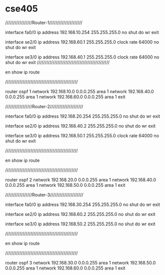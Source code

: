 # cse405

/////////////////Router-1/////////////////////

interface fa0/0
ip address 192.168.10.254  255.255.255.0
no shut
do wr
exit

interface se2/0
ip address 192.168.60.1  255.255.255.0
clock rate 64000
no shut
do wr
exit

interface se3/0
ip address 192.168.40.1  255.255.255.0
clock rate 64000
no shut
do wr
exit
//////////////////////////////////////////////

en
show ip route

//////////////////////////////////////////////

router ospf 1
network 192.168.10.0 0.0.0.255 area 1
network 192.168.40.0 0.0.0.255 area 1
network 192.168.60.0 0.0.0.255 area 1
exit




/////////////////Router-2/////////////////////

interface fa0/0
ip address 192.168.20.254  255.255.255.0
no shut
do wr
exit

interface se2/0
ip address 192.168.40.2  255.255.255.0
no shut
do wr
exit

interface se3/0
ip address 192.168.50.1  255.255.255.0
clock rate 64000
no shut
do wr
exit

//////////////////////////////////////////////

en
show ip route

//////////////////////////////////////////////

router ospf 2
network 192.168.20.0 0.0.0.255 area 1
network 192.168.40.0 0.0.0.255 area 1
network 192.168.50.0 0.0.0.255 area 1
exit


/////////////////Router-3/////////////////////

interface fa0/0
ip address 192.168.30.254  255.255.255.0
no shut
do wr
exit

interface se2/0
ip address 192.168.60.2  255.255.255.0
no shut
do wr
exit

interface se3/0
ip address 192.168.50.2  255.255.255.0
no shut
do wr
exit

//////////////////////////////////////////////

en
show ip route

//////////////////////////////////////////////

router ospf 3
network 192.168.30.0 0.0.0.255 area 1
network 192.168.50.0 0.0.0.255 area 1
network 192.168.60.0 0.0.0.255 area 1
exit
